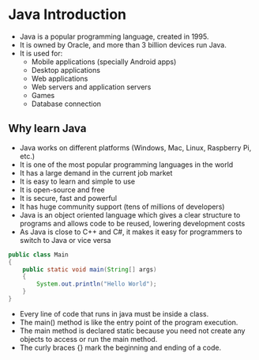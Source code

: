 # Java Introduction

- Java is a popular programming language, created in 1995.
- It is owned by Oracle, and more than 3 billion devices run Java.
- It is used for:
  - Mobile applications (specially Android apps)
  - Desktop applications
  - Web applications
  - Web servers and application servers
  - Games
  - Database connection
 
## Why learn Java

- Java works on different platforms (Windows, Mac, Linux, Raspberry Pi, etc.)
- It is one of the most popular programming languages in the world
- It has a large demand in the current job market
- It is easy to learn and simple to use
- It is open-source and free
- It is secure, fast and powerful
- It has huge community support (tens of millions of developers)
- Java is an object oriented language which gives a clear structure to programs and allows code to be reused, lowering development costs
- As Java is close to C++ and C#, it makes it easy for programmers to switch to Java or vice versa


```java
public class Main
{
	public static void main(String[] args)
    {
    	System.out.println("Hello World");
    }
}
```


- Every line of code that runs in java must be inside a class.
- The main() method is like the entry point of the program execution.
- The main method is declared static because you need not create any objects to access or run the main method.
- The curly braces {} mark the beginning and ending of a code.
